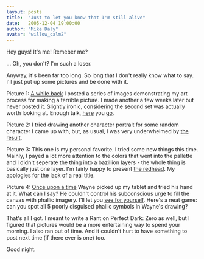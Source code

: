 ```yaml
---
layout: posts
title:  "Just to let you know that I'm still alive"
date:   2005-12-04 19:00:00
author: "Mike Daly"
avatar: "willow_calm2"
---
```

Hey guys! It's me! Remeber me?

 ... Oh, you don't? I'm such a loser.

 Anyway, it's been far too long. So long that I don't really know what to say. I'll just put up some pictures and be done with it.

 Picture 1: [A while back](index.php?getnews=1&month=6&year=2005) I posted a series of images demonstrating my art process for making a terrible picture. I made another a few weeks later but never posted it. Slightly ironic, considering the second set was actually worth looking at. Enough talk, [here](https://content.duelingmonkeys.com/gallery/willow/art/progress1.jpg) you [go](https://content.duelingmonkeys.com/gallery/willow/art/progress2.jpg).

 Picture 2: I tried drawing another character portrait for some random character I came up with, but, as usual, I was very underwhelmed by [the result](https://content.duelingmonkeys.com/gallery/willow/art/pirate.jpg).

 Picture 3: This one is my personal favorite. I tried some new things this time. Mainly, I payed a lot more attention to the colors that went into the pallette and I didn't seperate the thing into a bazillion layers - the whole thing is basically just one layer. I'm fairly happy to present [the redhead](https://content.duelingmonkeys.com/gallery/willow/art/redhead.jpg). My apologies for the lack of a real title.

 Picture 4: [Once upon a time](index.php?getnews=1&month=8&year=2005) Wayne picked up my tablet and tried his hand at it. What can I say? He couldn't control his subconscious urge to fill the canvas with phallic imagery. I'll let you [see for yourself](https://content.duelingmonkeys.com/gallery/miscellaneous/waynesketch.jpg). Here's a neat game: can you spot all 5 poorly disguised phallic symbols in Wayne's drawing?

 That's all I got. I meant to write a Rant on Perfect Dark: Zero as well, but I figured that pictures would be a more entertaining way to spend your morning. I also ran out of time. And it couldn't hurt to have something to post next time (if there ever is one) too.

 Good night.